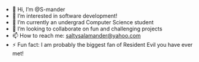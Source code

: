 - 👋 Hi, I’m @S-mander
- 👀 I’m interested in software development!
- 🌱 I’m currently an undergrad Computer Science student
- 💞️ I’m looking to collaborate on fun and challenging projects
- 📫 How to reach me: saltysalamander@yahoo.com
- ⚡ Fun fact: I am probably the biggest fan of Resident Evil you have ever met!

<!---
S-mander/S-mander is a ✨ special ✨ repository because its `README.md` (this file) appears on your GitHub profile.
You can click the Preview link to take a look at your changes.
--->

